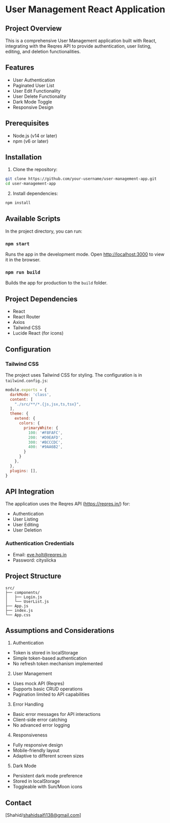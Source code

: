 # User Management React Application

## Project Overview

This is a comprehensive User Management application built with React, integrating with the Reqres API to provide authentication, user listing, editing, and deletion functionalities.

## Features

- User Authentication
- Paginated User List
- User Edit Functionality
- User Delete Functionality
- Dark Mode Toggle
- Responsive Design

## Prerequisites

- Node.js (v14 or later)
- npm (v6 or later)

## Installation

1. Clone the repository:
```bash
git clone https://github.com/your-username/user-management-app.git
cd user-management-app
```

2. Install dependencies:
```bash
npm install
```

## Available Scripts

In the project directory, you can run:

### `npm start`
Runs the app in the development mode.
Open [http://localhost:3000](http://localhost:3000) to view it in the browser.

### `npm run build`
Builds the app for production to the `build` folder.

## Project Dependencies

- React
- React Router
- Axios
- Tailwind CSS
- Lucide React (for icons)

## Configuration

### Tailwind CSS
The project uses Tailwind CSS for styling. The configuration is in `tailwind.config.js`:
```javascript
module.exports = {
  darkMode: 'class',
  content: [
    "./src/**/*.{js,jsx,ts,tsx}",
  ],
  theme: {
    extend: {
      colors: {
        primaryWhite: {
          100: '#F8FAFC',
          200: '#D9EAFD',
          300: '#BCCCDC',
          400: '#9AA6B2',
        }
      }
    },
  },
  plugins: [],
}
```

## API Integration

The application uses the Reqres API (https://reqres.in/) for:
- Authentication
- User Listing
- User Editing
- User Deletion

### Authentication Credentials
- Email: eve.holt@reqres.in
- Password: cityslicka

## Project Structure

```
src/
├── components/
│   ├── Login.js
│   └── UserList.js
├── App.js
├── index.js
└── App.css
```

## Assumptions and Considerations

1. Authentication
- Token is stored in localStorage
- Simple token-based authentication
- No refresh token mechanism implemented

2. User Management
- Uses mock API (Reqres)
- Supports basic CRUD operations
- Pagination limited to API capabilities

3. Error Handling
- Basic error messages for API interactions
- Client-side error catching
- No advanced error logging

4. Responsiveness
- Fully responsive design
- Mobile-friendly layout
- Adaptive to different screen sizes

5. Dark Mode
- Persistent dark mode preference
- Stored in localStorage
- Toggleable with Sun/Moon icons

## Contact

[Shahid/shahidsaifi138@gmail.com]